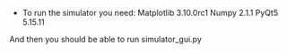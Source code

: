 - To run the simulator you need:
Matplotlib 3.10.0rc1
Numpy 2.1.1
PyQt5 5.15.11

And then you should be able to run simulator_gui.py
